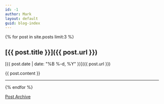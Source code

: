 ```yaml
---
id: -1
author: Mark
layout: default
guid: blog-index
---
```

{% for post in site.posts limit:3 %}

## [{{ post.title }}]({{ post.url }})
[{{ post.date | date: "%B %-d, %Y" }}]({{ post.url }})

{{ post.content }}

---

{% endfor %}

[Post Archive](archive.html)